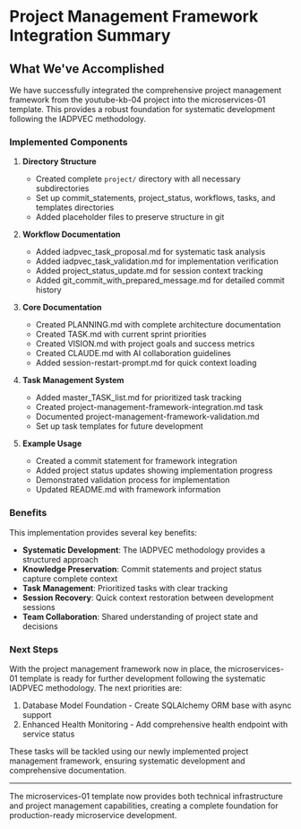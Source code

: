 # Project Management Framework Integration Summary

## What We've Accomplished

We have successfully integrated the comprehensive project management framework from the youtube-kb-04 project into the microservices-01 template. This provides a robust foundation for systematic development following the IADPVEC methodology.

### Implemented Components

1. **Directory Structure**
   - Created complete `project/` directory with all necessary subdirectories
   - Set up commit_statements, project_status, workflows, tasks, and templates directories
   - Added placeholder files to preserve structure in git

2. **Workflow Documentation**
   - Added iadpvec_task_proposal.md for systematic task analysis
   - Added iadpvec_task_validation.md for implementation verification
   - Added project_status_update.md for session context tracking
   - Added git_commit_with_prepared_message.md for detailed commit history

3. **Core Documentation**
   - Created PLANNING.md with complete architecture documentation
   - Created TASK.md with current sprint priorities
   - Created VISION.md with project goals and success metrics
   - Created CLAUDE.md with AI collaboration guidelines
   - Added session-restart-prompt.md for quick context loading

4. **Task Management System**
   - Added master_TASK_list.md for prioritized task tracking
   - Created project-management-framework-integration.md task
   - Documented project-management-framework-validation.md
   - Set up task templates for future development

5. **Example Usage**
   - Created a commit statement for framework integration
   - Added project status updates showing implementation progress
   - Demonstrated validation process for implementation
   - Updated README.md with framework information

### Benefits

This implementation provides several key benefits:

- **Systematic Development**: The IADPVEC methodology provides a structured approach
- **Knowledge Preservation**: Commit statements and project status capture complete context
- **Task Management**: Prioritized tasks with clear tracking
- **Session Recovery**: Quick context restoration between development sessions
- **Team Collaboration**: Shared understanding of project state and decisions

### Next Steps

With the project management framework now in place, the microservices-01 template is ready for further development following the systematic IADPVEC methodology. The next priorities are:

1. Database Model Foundation - Create SQLAlchemy ORM base with async support
2. Enhanced Health Monitoring - Add comprehensive health endpoint with service status

These tasks will be tackled using our newly implemented project management framework, ensuring systematic development and comprehensive documentation.

---

The microservices-01 template now provides both technical infrastructure and project management capabilities, creating a complete foundation for production-ready microservice development.